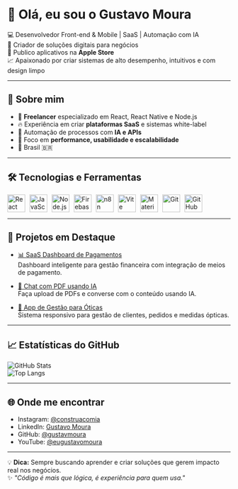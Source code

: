 # 👋 Olá, eu sou o Gustavo Moura

💻 Desenvolvedor Front-end & Mobile | SaaS | Automação com IA  
🚀 Criador de soluções digitais para negócios  
📱 Publico aplicativos na **Apple Store**  
📈 Apaixonado por criar sistemas de alto desempenho, intuitivos e com design limpo

---

## 🚀 Sobre mim
- 💼 **Freelancer** especializado em React, React Native e Node.js  
- 🔥 Experiência em criar **plataformas SaaS** e sistemas white-label  
- 🤖 Automação de processos com **IA e APIs**  
- 🎯 Foco em **performance, usabilidade e escalabilidade**  
- 📍 Brasil 🇧🇷

---

## 🛠 Tecnologias e Ferramentas

<div style="display: flex; gap: 10px; flex-wrap: wrap;">
    <img src="https://cdn.jsdelivr.net/gh/devicons/devicon/icons/react/react-original.svg" width="40" title="React"/>
    <img src="https://cdn.jsdelivr.net/gh/devicons/devicon/icons/javascript/javascript-original.svg" width="40" title="JavaScript"/>
    <img src="https://cdn.jsdelivr.net/gh/devicons/devicon/icons/nodejs/nodejs-original.svg" width="40" title="Node.js"/>
    <img src="https://cdn.jsdelivr.net/gh/devicons/devicon/icons/firebase/firebase-plain.svg" width="40" title="Firebase"/>
    <img src="https://avatars.githubusercontent.com/u/45487711?s=200&v=4" width="40" title="n8n"/>
    <img src="https://raw.githubusercontent.com/vitejs/vite/main/docs/public/logo.svg" width="40" title="Vite"/>
    <img src="https://mui.com/static/logo.png" width="40" title="Material-UI"/>
    <img src="https://cdn.jsdelivr.net/gh/devicons/devicon/icons/git/git-original.svg" width="40" title="Git"/>
    <img src="https://cdn.jsdelivr.net/gh/devicons/devicon/icons/github/github-original.svg" width="40" title="GitHub"/>
</div>

---

## 📌 Projetos em Destaque

- [📊 SaaS Dashboard de Pagamentos](https://github.com/seuusuario/projeto-dashboard)  
  Dashboard inteligente para gestão financeira com integração de meios de pagamento.

- [🤖 Chat com PDF usando IA](https://github.com/seuusuario/chat-pdf-ia)  
  Faça upload de PDFs e converse com o conteúdo usando IA.

- [📱 App de Gestão para Óticas](https://github.com/seuusuario/gestao-opticas)  
  Sistema responsivo para gestão de clientes, pedidos e medidas ópticas.

---

## 📈 Estatísticas do GitHub

![GitHub Stats](https://github-readme-stats.vercel.app/api?username=piratymoura&show_icons=true&theme=dracula)  
![Top Langs](https://github-readme-stats.vercel.app/api/top-langs/?username=piratymoura&layout=compact&theme=dracula)

---

## 🌐 Onde me encontrar
- Instagram: [@construacomia](https://instagram.com/construacomia)  
- LinkedIn: [Gustavo Moura](https://linkedin.com/in/gustavmoura)  
- GitHub: [@gustavmoura](https://github.com/gustavmoura)
- YouTube: [@eugustavomoura](https://www.youtube.com/@eugustavomoura)

---

💡 **Dica:** Sempre buscando aprender e criar soluções que gerem impacto real nos negócios.  
✨ _"Código é mais que lógica, é experiência para quem usa."_
